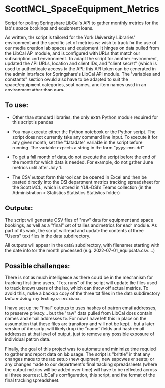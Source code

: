 # ScottMCL_SpaceEquipment_Metrics
Script for polling Springshare LibCal's API to gather monthly metrics for the lab's space bookings and equipment loans.
 
As written, the script is tailored for the York University Libraries' environment and the specific set of metrics we wish to track for the use of our media creation lab spaces and equipment. It hinges on data pulled from the LibCal API module, and is configured with URLs that match our subscription and environment. To adapt the script for another environment, updated the API URLs, location and client IDs, and "client secret" (which is used to authenticate access to the API; this API token can be generated in the admin interface for Springshare's LibCal API module. The "variables and constants" section owuld also have to be adapted to suit the space/equipment categories, seat names, and item names used in an environment other than ours.

## To use:

- Other than standard libraries, the only extra Python module required for this script is pandas

- You may execute either the Python notebook or the Python script. The script does not currently take any command line input. To execute it for any given month, set the "datadate" variable in the script before running. The variable expects a string in the form "yyyy-mm-dd"

- To get a full month of data, do not execute the script before the end of the month for which data is needed. For example, do not gather June metrics until after July 1.

- The CSV output form this tool can be opened in Excel and then be pasted directly into the DSI department metrics tracking spreadsheet for the Scott MCL, which is stored in YUL-DSI's Teams collection (in the Administration > Statistics Statistics Statistics folder)

## Outputs:

The script will generate CSV files of "raw" data for equipment and space bookings, as well as a "final" set of tallies and metrics for each module. As part of its work, the script will read and update the contents of three "Users" text files in the data subdirectory.

All outputs will appear in the data\ subdirectory, with filenames starting with the date info for the month processed (e.g. 2022-07-01_equipdata.csv....)

## Possible challenges:

There is not as much intelligence as there could be in the mechanism for tracking first-time users. "Test runs" of the script will update the files used to track known users of the lab, which can throw off actual metrics. To avoid this, make a backup copy of the three txt files in the data subdirectory before doing any testing or revisions.

I have set up the "final" outputs to uses hashes of patron email addresses, to preserve privacy... but the "raw" data pulled from LibCal does contain names and email addresses to. For now I have left this in place on the assumption that these files are transitory and will not be kept... but a later version of the script will likely drop the "name" fields and hash email addresses at that level of output, just to remove any possible exposure of individual patron data.

Finally, the goal of this project was to automate and minimize time requied to gather and report data on lab usage. The script is "brittle" in that any changes made to the lab setup (new quipment, new sapcwes or seats) or any changes made to our department's final tracking spreadsheets (where the output metrics will be added over time) will have to be reflected across all three sources: LibCal's comfiguration, this script, and the format of the final tracking spreadsheet.